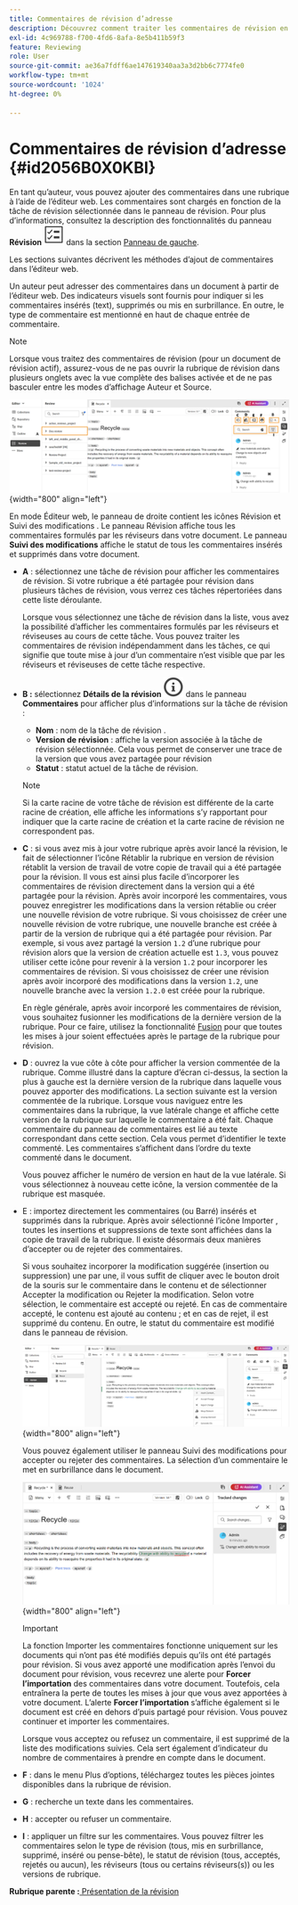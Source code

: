 ```yaml
---
title: Commentaires de révision d’adresse
description: Découvrez comment traiter les commentaires de révision en tant qu’auteur dans AEM Guides. Découvrez comment un auteur peut modifier, filtrer, accepter ou rejeter des commentaires dans un document.
exl-id: 4c969788-f700-4fd6-8afa-8e5b411b59f3
feature: Reviewing
role: User
source-git-commit: ae36a7fdff6ae147619340aa3a3d2bb6c7774fe0
workflow-type: tm+mt
source-wordcount: '1024'
ht-degree: 0%

---
```


# Commentaires de révision d’adresse {#id2056B0X0KBI}


En tant qu’auteur, vous pouvez ajouter des commentaires dans une rubrique à l’aide de l’éditeur web. Les commentaires sont chargés en fonction de la tâche de révision sélectionnée dans le panneau de révision. Pour plus d’informations, consultez la description des fonctionnalités du panneau **Révision** ![](images/active-review-tasklist-icon.svg) dans la section [Panneau de gauche](../user-guide/web-editor-features.md#id2051EA0M0HS).

Les sections suivantes décrivent les méthodes d’ajout de commentaires dans l’éditeur web.

Un auteur peut adresser des commentaires dans un document à partir de l’éditeur web. Des indicateurs visuels sont fournis pour indiquer si les commentaires insérés \(text\), supprimés ou mis en surbrillance. En outre, le type de commentaire est mentionné en haut de chaque entrée de commentaire.

>[!NOTE]
>
> Lorsque vous traitez des commentaires de révision \(pour un document de révision actif\), assurez-vous de ne pas ouvrir la rubrique de révision dans plusieurs onglets avec la vue complète des balises activée et de ne pas basculer entre les modes d’affichage Auteur et Source.

![](images/comments-page-web-editor_cs-new.png){width="800" align="left"}

En mode Éditeur web, le panneau de droite contient les icônes Révision et Suivi des modifications . Le panneau Révision affiche tous les commentaires formulés par les réviseurs dans votre document. Le panneau **Suivi des modifications** affiche le statut de tous les commentaires insérés et supprimés dans votre document.

- **A** : sélectionnez une tâche de révision pour afficher les commentaires de révision. Si votre rubrique a été partagée pour révision dans plusieurs tâches de révision, vous verrez ces tâches répertoriées dans cette liste déroulante.

  Lorsque vous sélectionnez une tâche de révision dans la liste, vous avez la possibilité d’afficher les commentaires formulés par les réviseurs et réviseuses au cours de cette tâche. Vous pouvez traiter les commentaires de révision indépendamment dans les tâches, ce qui signifie que toute mise à jour d’un commentaire n’est visible que par les réviseurs et réviseuses de cette tâche respective.

- **B :** sélectionnez **Détails de la révision** ![](images/active-review-info-icon.svg) dans le panneau **Commentaires** pour afficher plus d’informations sur la tâche de révision :

   - **Nom** : nom de la tâche de révision .
   - **Version de révision** : affiche la version associée à la tâche de révision sélectionnée. Cela vous permet de conserver une trace de la version que vous avez partagée pour révision
   - **Statut** : statut actuel de la tâche de révision.

  >[!NOTE]
  >
  > Si la carte racine de votre tâche de révision est différente de la carte racine de création, elle affiche les informations s’y rapportant pour indiquer que la carte racine de création et la carte racine de révision ne correspondent pas.

- **C** : si vous avez mis à jour votre rubrique après avoir lancé la révision, le fait de sélectionner l’icône Rétablir la rubrique en version de révision rétablit la version de travail de votre copie de travail qui a été partagée pour la révision. Il vous est ainsi plus facile d’incorporer les commentaires de révision directement dans la version qui a été partagée pour la révision. Après avoir incorporé les commentaires, vous pouvez enregistrer les modifications dans la version rétablie ou créer une nouvelle révision de votre rubrique. Si vous choisissez de créer une nouvelle révision de votre rubrique, une nouvelle branche est créée à partir de la version de rubrique qui a été partagée pour révision. Par exemple, si vous avez partagé la version `1.2` d’une rubrique pour révision alors que la version de création actuelle est `1.3`, vous pouvez utiliser cette icône pour revenir à la version `1.2` pour incorporer les commentaires de révision. Si vous choisissez de créer une révision après avoir incorporé des modifications dans la version `1.2`, une nouvelle branche avec la version `1.2.0` est créée pour la rubrique.

  En règle générale, après avoir incorporé les commentaires de révision, vous souhaitez fusionner les modifications de la dernière version de la rubrique. Pour ce faire, utilisez la fonctionnalité [Fusion](web-editor-features.md#id205DF04E0HS) pour que toutes les mises à jour soient effectuées après le partage de la rubrique pour révision.

- **D** : ouvrez la vue côte à côte pour afficher la version commentée de la rubrique. Comme illustré dans la capture d’écran ci-dessus, la section la plus à gauche est la dernière version de la rubrique dans laquelle vous pouvez apporter des modifications. La section suivante est la version commentée de la rubrique. Lorsque vous naviguez entre les commentaires dans la rubrique, la vue latérale change et affiche cette version de la rubrique sur laquelle le commentaire a été fait. Chaque commentaire du panneau de commentaires est lié au texte correspondant dans cette section. Cela vous permet d’identifier le texte commenté. Les commentaires s’affichent dans l’ordre du texte commenté dans le document.

  Vous pouvez afficher le numéro de version en haut de la vue latérale. Si vous sélectionnez à nouveau cette icône, la version commentée de la rubrique est masquée.

- E : importez directement les commentaires \(ou Barré\) insérés et supprimés dans la rubrique. Après avoir sélectionné l’icône Importer , toutes les insertions et suppressions de texte sont affichées dans la copie de travail de la rubrique. Il existe désormais deux manières d’accepter ou de rejeter des commentaires.

  Si vous souhaitez incorporer la modification suggérée \(insertion ou suppression\) une par une, il vous suffit de cliquer avec le bouton droit de la souris sur le commentaire dans le contenu et de sélectionner Accepter la modification ou Rejeter la modification. Selon votre sélection, le commentaire est accepté ou rejeté. En cas de commentaire accepté, le contenu est ajouté au contenu ; et en cas de rejet, il est supprimé du contenu. En outre, le statut du commentaire est modifié dans le panneau de révision.

  ![](images/import-comment-accept-web-editor_cs-new.png){width="800" align="left"}

  Vous pouvez également utiliser le panneau Suivi des modifications pour accepter ou rejeter des commentaires. La sélection d’un commentaire le met en surbrillance dans le document.

  ![](images/changes-tab_cs-new.png){width="800" align="left"}

  >[!IMPORTANT]
  >
  > La fonction Importer les commentaires fonctionne uniquement sur les documents qui n’ont pas été modifiés depuis qu’ils ont été partagés pour révision. Si vous avez apporté une modification après l’envoi du document pour révision, vous recevrez une alerte pour **Forcer l’importation** des commentaires dans votre document. Toutefois, cela entraînera la perte de toutes les mises à jour que vous avez apportées à votre document. L’alerte **Forcer l’importation** s’affiche également si le document est créé en dehors d’puis partagé pour révision. Vous pouvez continuer et importer les commentaires.

  Lorsque vous acceptez ou refusez un commentaire, il est supprimé de la liste des modifications suivies. Cela sert également d’indicateur du nombre de commentaires à prendre en compte dans le document.

- **F** : dans le menu Plus d’options, téléchargez toutes les pièces jointes disponibles dans la rubrique de révision.
- **G** : recherche un texte dans les commentaires.
- **H** : accepter ou refuser un commentaire.

- **I** : appliquer un filtre sur les commentaires. Vous pouvez filtrer les commentaires selon le type de révision \(tous, mis en surbrillance, supprimé, inséré ou pense-bête\), le statut de révision \(tous, acceptés, rejetés ou aucun\), les réviseurs \(tous ou certains réviseurs\(s\)\) ou les versions de rubrique.


**Rubrique parente :**[ Présentation de la révision](review.md)
